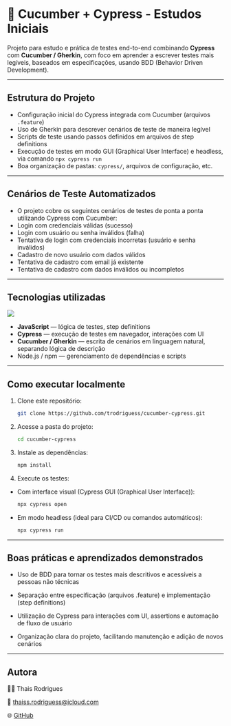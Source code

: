 # 🧪 Cucumber + Cypress - Estudos Iniciais

Projeto para estudo e prática de testes end-to-end combinando **Cypress** com **Cucumber / Gherkin**, com foco em aprender a escrever testes mais legíveis, baseados em especificações, usando BDD (Behavior Driven Development).

---

## Estrutura do Projeto 

- Configuração inicial do Cypress integrada com Cucumber (arquivos `.feature`)  
- Uso de Gherkin para descrever cenários de teste de maneira legível  
- Scripts de teste usando passos definidos em arquivos de step definitions  
- Execução de testes em modo GUI (Graphical User Interface) e headless, via comando `npx cypress run` 
- Boa organização de pastas: `cypress/`, arquivos de configuração, etc.  

---

## Cenários de Teste Automatizados

- O projeto cobre os seguintes cenários de testes de ponta a ponta utilizando Cypress com Cucumber:
- Login com credenciais válidas (sucesso)
- Login com usuário ou senha inválidos (falha)
- Tentativa de login com credenciais incorretas (usuário e senha inválidos)
- Cadastro de novo usuário com dados válidos
- Tentativa de cadastro com email já existente
- Tentativa de cadastro com dados inválidos ou incompletos

---

## Tecnologias utilizadas

<p align="left">
  <a href="https://skillicons.dev">
    <img src="https://skillicons.dev/icons?i=js,cypress,gherkin,nodejs,npm" />
  </a>
</p>

- **JavaScript** — lógica de testes, step definitions  
- **Cypress** — execução de testes em navegador, interações com UI  
- **Cucumber / Gherkin** — escrita de cenários em linguagem natural, separando lógica de descrição  
- Node.js / npm — gerenciamento de dependências e scripts  

---

## Como executar localmente

1. Clone este repositório:  
   ```bash
   git clone https://github.com/trodriguess/cucumber-cypress.git

2. Acesse a pasta do projeto: 
   ```bash
   cd cucumber-cypress

3. Instale as dependências:
   ```bash
   npm install

4. Execute os testes:
  - Com interface visual (Cypress GUI (Graphical User Interface)):
    ```bash
    npx cypress open

  - Em modo headless (ideal para CI/CD ou comandos automáticos):
    ```bash
    npx cypress run

---


## Boas práticas e aprendizados demonstrados

- Uso de BDD para tornar os testes mais descritivos e acessíveis a pessoas não técnicas

- Separação entre especificação (arquivos .feature) e implementação (step definitions)

- Utilização de Cypress para interações com UI, assertions e automação de fluxo de usuário

- Organização clara do projeto, facilitando manutenção e adição de novos cenários

---

## Autora

👩‍💻 Thais Rodrigues

📧 thaiss.rodriguess@icloud.com

🌐 <a href="https://github.com/trodriguess" target="_blank">GitHub</a>
